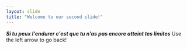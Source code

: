 ```yaml
---
layout: slide
title: "Welcome to our second slide!"
---
```

**_Si tu peux l'endurer c'est que tu n'as pas encore atteint tes limites_**
Use the left arrow to go back!
